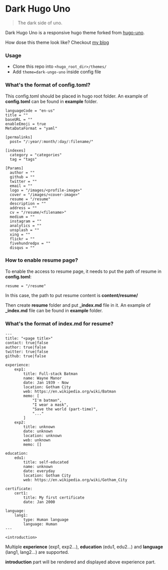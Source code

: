 # Dark Hugo Uno

> The dark side of uno.

Dark Hugo Uno is a responsive hugo theme forked from [hugo-uno](https://github.com/fredrikloch/hugo-uno).

How dose this theme look like? Checkout [my blog](https://kevcui.github.io)

### Usage

- Clone this repo into `<hugo_root_dir>/themes/`
- Add `theme=dark-ungo-uno` inside config file

### What's the format of config.toml?

This config.toml should be placed in hugo root folder. An example of **config.toml** can be found in **example** folder.

```
languageCode = "en-us"
title = ""
baseURL = ""
enableEmoji = true
MetaDataFormat = "yaml"

[permalinks]
  post= "/:year/:month/:day/:filename/"

[indexes]
  category = "categories"
  tag = "tags"

[Params]
  author = ""
  github = ""
  twitter = ""
  email = ""
  logo = "/images/<profile-image>"
  cover = "/images/<cover-image>"
  resume = "/resume"
  description = ""
  address = ""
  cv = "/resume/<filename>"
  medium = ""
  instagram = ""
  analytics = ""
  unsplash = ""
  xing = ""
  flickr = ""
  fivehundredpx = ""
  disqus = ""
```

### How to enable resume page?

To enable the access to resume page, it needs to put the path of resume in **config.toml**:

```
resume = "/resume"
```

In this case, the path to put resume content is **content/resume/**

Then create **resume** folder and put **\_index.md** file in it. An example of **\_index.md** file can be found in **example** folder.

### What's the format of index.md for resume?

```
---
title: "<page title>"
contact: true|false
author: true|false
twitter: true|false
github: true|false

experience:
    exp1:
        title: Full-stack Batman
        name: Wayne Manor
        date: Jan 1939 - Now
        location: Gotham City
        web: https://en.wikipedia.org/wiki/Batman
        memo: [
            "I'm batman",
            "I wear a mask",
            "Save the world (part-time)",
            "..."
        ]
    exp2:
        title: unknown
        date: unknown
        location: unknown
        web: unknown
        memo: []

education:
    edu1:
        title: self-educated
        name: unknown
        date: everyday
        location: Gotham City
        web: https://en.wikipedia.org/wiki/Gotham_City

certificate:
    cert1:
        title: My first certificate
        date: Jan 2000

language:
    lang1:
        type: Human language
        language: Human
---

<introduction>
```

Multiple **experience** (exp1, exp2...), **education** (edu1, edu2...) and **language** (lang1, lang2...) are supported.

**introduction** part will be rendered and displayed above experience part.
